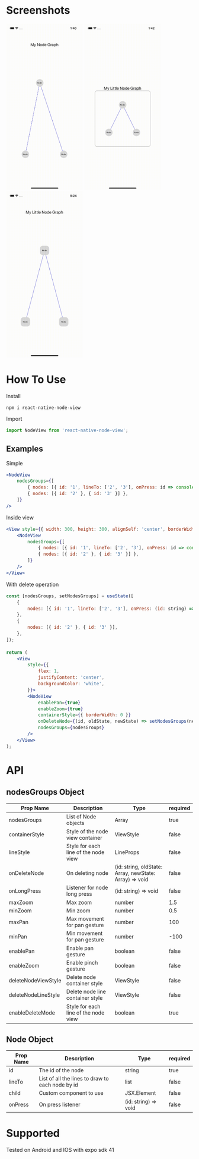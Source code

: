 # Screenshots

<p float="left">
  <img title="asdadasda" alt="#dada" src="https://github.com/ezilox/react-native-node-view/raw/main/docs/my_node_graph.gif" width="207" height="448" />
  <img title="asdadasda" alt="#dada" src="https://github.com/ezilox/react-native-node-view/raw/main/docs/my_little_node_graph.gif" width="207" height="448" />
  <img title="asdadasda" alt="#dada" src="https://github.com/ezilox/react-native-node-view/raw/main/docs/Simulator%20Screen%20Recording%20-%20iPhone%2011%20-%202021-07-14%20at%2021.25.12%20(1).gif" width="207" height="448" />
</p>

# How To Use

Install

```console
npm i react-native-node-view
```

Import

```jsx
import NodeView from 'react-native-node-view';
```

## Examples

Simple

```jsx
<NodeView
	nodesGroups={[
		{ nodes: [{ id: '1', lineTo: ['2', '3'], onPress: id => console.log(id) }] },
		{ nodes: [{ id: '2' }, { id: '3' }] },
	]}
/>
```

Inside view

```jsx
<View style={{ width: 300, height: 300, alignSelf: 'center', borderWidth: 1, borderRadius: 10, borderColor: 'gray' }}>
	<NodeView
		nodesGroups={[
			{ nodes: [{ id: '1', lineTo: ['2', '3'], onPress: id => console.log(id) }] },
			{ nodes: [{ id: '2' }, { id: '3' }] },
		]}
	/>
</View>
```

With delete operation

```jsx
const [nodesGroups, setNodesGroups] = useState([
	{
		nodes: [{ id: '1', lineTo: ['2', '3'], onPress: (id: string) => console.log(id) }],
	},
	{
		nodes: [{ id: '2' }, { id: '3' }],
	},
]);

return (
	<View
		style={{
			flex: 1,
			justifyContent: 'center',
			backgroundColor: 'white',
		}}>
		<NodeView
			enablePan={true}
			enableZoom={true}
			containerStyle={{ borderWidth: 0 }}
			onDeleteNode={(id, oldState, newState) => setNodesGroups(newState)}
			nodesGroups={nodesGroups}
		/>
	</View>
);
```

# API

## nodesGroups Object

| Prop Name           | Description                          | Type                                                                         | required |
| ------------------- | ------------------------------------ | ---------------------------------------------------------------------------- | -------- |
| nodesGroups         | List of Node objects                 | Array <NodeGroup>                                                            | true     |
| containerStyle      | Style of the node view container     | ViewStyle                                                                    | false    |
| lineStyle           | Style for each line of the node view | LineProps                                                                    | false    |
| onDeleteNode        | On deleting node                     | (id: string, oldState: Array<NodeGroup>, newState: Array<NodeGroup>) => void | false    |
| onLongPress         | Listener for node long press         | (id: string) => void                                                         | false    |
| maxZoom             | Max zoom                             | number                                                                       | 1.5      |
| minZoom             | Min zoom                             | number                                                                       | 0.5      |
| maxPan              | Max movement for pan gesture         | number                                                                       | 100      |
| minPan              | Min movement for pan gesture         | number                                                                       | -100     |
| enablePan           | Enable pan gesture                   | boolean                                                                      | false    |
| enableZoom          | Enable pinch gesture                 | boolean                                                                      | false    |
| deleteNodeViewStyle | Delete node container style          | ViewStyle                                                                    | false    |
| deleteNodeLineStyle | Delete node line container style     | ViewStyle                                                                    | false    |
| enableDeleteMode    | Style for each line of the node view | boolean                                                                      | true     |

## Node Object

| Prop Name | Description                                      | Type                 | required |
| --------- | ------------------------------------------------ | -------------------- | -------- |
| id        | The id of the node                               | string               | true     |
| lineTo    | List of all the lines to draw to each node by id | list                 | false    |
| child     | Custom component to use                          | JSX.Element          | false    |
| onPress   | On press listener                                | (id: string) => void | false    |

# Supported

Tested on Android and IOS with expo sdk 41
